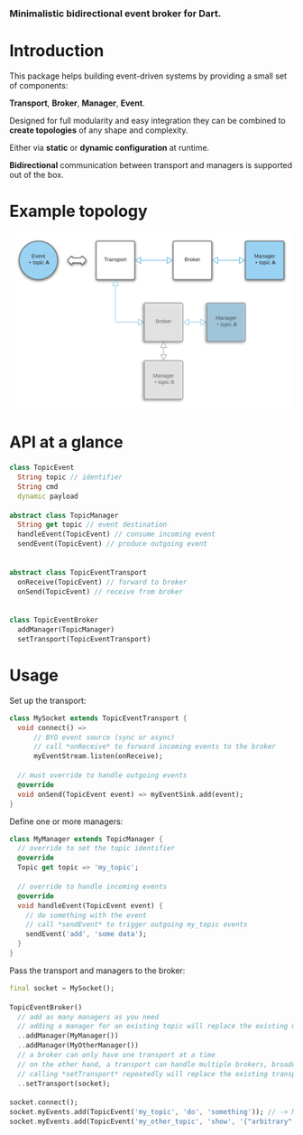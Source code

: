 ### Minimalistic bidirectional event broker for Dart.

# Introduction

This package helps building event-driven systems by providing a small set of components: 

**Transport**, **Broker**, **Manager**, **Event**.

Designed for full modularity and easy integration they can be combined to **create topologies** of any shape and complexity. 

Either via **static** or **dynamic configuration** at runtime. 

**Bidirectional** communication between transport and managers is supported out of the box. 

# Example topology

![architecture](./doc/architecture.png)

# API at a glance

```dart
class TopicEvent 
  String topic // identifier
  String cmd
  dynamic payload

abstract class TopicManager
  String get topic // event destination
  handleEvent(TopicEvent) // consume incoming event
  sendEvent(TopicEvent) // produce outgoing event


abstract class TopicEventTransport
  onReceive(TopicEvent) // forward to broker
  onSend(TopicEvent) // receive from broker


class TopicEventBroker
  addManager(TopicManager)
  setTransport(TopicEventTransport)

```

# Usage

Set up the transport:

```dart
class MySocket extends TopicEventTransport {
  void connect() =>
      // BYO event source (sync or async)
      // call *onReceive* to forward incoming events to the broker
      myEventStream.listen(onReceive);

  // must override to handle outgoing events
  @override
  void onSend(TopicEvent event) => myEventSink.add(event);
}
```

Define one or more  managers:

```dart
class MyManager extends TopicManager {
  // override to set the topic identifier
  @override
  Topic get topic => 'my_topic';

  // override to handle incoming events
  @override
  void handleEvent(TopicEvent event) {
    // do something with the event
    // call *sendEvent* to trigger outgoing my_topic events
    sendEvent('add', 'some data');
  }
}
```

Pass the transport and managers to the broker:

```dart
final socket = MySocket();

TopicEventBroker()
  // add as many managers as you need
  // adding a manager for an existing topic will replace the existing manager
  ..addManager(MyManager())
  ..addManager(MyOtherManager())
  // a broker can only have one transport at a time
  // on the other hand, a transport can handle multiple brokers, broadcasting incoming events
  // calling *setTransport* repeatedly will replace the existing transport and deregister the broker from it  
  ..setTransport(socket);

socket.connect();
socket.myEvents.add(TopicEvent('my_topic', 'do', 'something')); // -> MyManager
socket.myEvents.add(TopicEvent('my_other_topic', 'show', '{"arbitrary": "data"}')); // -> MyOtherManager
```